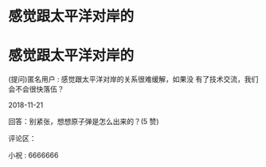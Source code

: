 # 感觉跟太平洋对岸的

# 感觉跟太平洋对岸的

(提问)匿名用户 : 感觉跟太平洋对岸的关系很难缓解，如果没 有了技术交流，我们会不会很快落伍？

2018-11-21

回答：别紧张，想想原子弹是怎么出来的？(5 赞)

评论区：

小祝 : 6666666